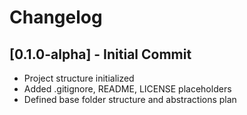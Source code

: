 # Changelog

## [0.1.0-alpha] - Initial Commit
- Project structure initialized
- Added .gitignore, README, LICENSE placeholders
- Defined base folder structure and abstractions plan
